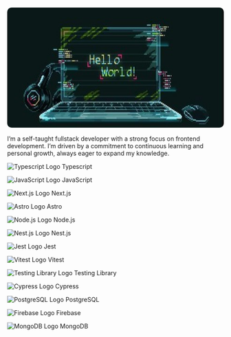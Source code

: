 <img 
src="./hello-world-laptop.jpg" 
alt="Hello World" 
width="650" 
height="280"
style="
border-radius: 10px;
box-shadow: 1px 1px 100px 100px #fff1;"
/>

I’m a self-taught fullstack developer with a strong focus on frontend development.
I’m driven by a commitment to continuous learning and personal growth, always eager to expand my knowledge.

     
<img src="https://cdn.jsdelivr.net/gh/devicons/devicon/icons/typescript/typescript-original.svg" 
       alt="Typescript Logo" 
       width="20" 
       height="20"
      />
       Typescript
    
<img src="https://cdn.jsdelivr.net/gh/devicons/devicon/icons/javascript/javascript-original.svg" 
       alt="JavaScript Logo" 
       width="20" 
       height="20"
       />
       JavaScript
     
<img src="https://cdn.jsdelivr.net/gh/devicons/devicon/icons/nextjs/nextjs-original.svg" 
       alt="Next.js Logo" 
       width="20" 
       height="20"
       />
       Next.js
   
<img src="https://astro.build/assets/press/astro-icon-light.svg" 
       alt="Astro Logo" 
       width="20" 
       height="20"
       />
       Astro
     
<img src="https://cdn.jsdelivr.net/gh/devicons/devicon/icons/nodejs/nodejs-original.svg" 
       alt="Node.js Logo" 
       width="20" 
       height="20"
       />
       Node.js
    
<img src="https://cdn.jsdelivr.net/gh/devicons/devicon/icons/nestjs/nestjs-original.svg" 
       alt="Nest.js Logo" 
       width="20" 
       height="20"
       />
       Nest.js
     </span>
 
  <img src="https://cdn.jsdelivr.net/gh/devicons/devicon/icons/jest/jest-plain.svg" 
        alt="Jest Logo" 
        width="20" 
        height="20"
        />
        Jest
     
<img src="https://vitest.dev/logo-shadow.svg" 
        alt="Vitest Logo" 
        width="20" 
        height="20"
        />
        Vitest
      </span>
     
<img src="https://testing-library.com/img/octopus-64x64.png"
          alt="Testing Library Logo" 
          width="20" 
          height="20" 
        />
        Testing Library
      
  <img src="https://cdn.jsdelivr.net/gh/devicons/devicon/icons/cypressio/cypressio-original.svg" 
         alt="Cypress Logo" 
         width="20" 
         height="20"
         />
         Cypress
   
  <img src="https://cdn.jsdelivr.net/gh/devicons/devicon/icons/postgresql/postgresql-original.svg" 
        alt="PostgreSQL Logo" 
        width="20" 
        height="20"
        />
        PostgreSQL
    
  <img src="https://cdn.jsdelivr.net/gh/devicons/devicon/icons/firebase/firebase-plain.svg" 
        alt="Firebase Logo" 
        width="20" 
        height="20"
        />
        Firebase
     
  <img src="https://cdn.jsdelivr.net/gh/devicons/devicon/icons/mongodb/mongodb-original.svg" 
         alt="MongoDB Logo" 
         width="20" 
         height="20"
         />
         MongoDB
